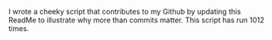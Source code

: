 I wrote a cheeky script that contributes to my Github by updating this ReadMe to illustrate why more than commits matter. This script has run 1012 times.